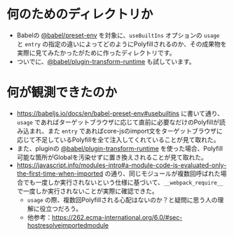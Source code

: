 # 何のためのディレクトリか

* Babelの [@babel/preset-env](https://babeljs.io/docs/en/babel-preset-env) を対象に、`useBuiltIns` オプションの `usage` と `entry` の指定の違いによってどのようにPolyfillされるのか、その成果物を実際に見てみたかったがために作ったディレクトリです。
* ついでに、[@babel/plugin-transform-runtime](https://babeljs.io/docs/en/babel-plugin-transform-runtime) も試しています。

# 何が観測できたのか

* https://babeljs.io/docs/en/babel-preset-env#usebuiltins に書いて通り、`usage` であればターゲットブラウザに応じて直前に必要なだけのPolyfillが読み込まれ、また `entry` であればcore-jsのimport文をターゲットブラウザに応じて不足しているPolyfillを全て注入してくれていることが見て取れた。
* また、pluginの [@babel/plugin-transform-runtime](https://babeljs.io/docs/en/babel-plugin-transform-runtime) を使った場合、Polyfill可能な箇所がGlobalを汚染せずに置き換えされることが見て取れた。
* https://javascript.info/modules-intro#a-module-code-is-evaluated-only-the-first-time-when-imported の通り、同じモジュールが複数回呼ばれた場合でも一度しか実行されないという仕様に基づいて、`__webpack_require__` で一度しか実行されないことが実際に確認できた。
  * `usage` の際、複数回Polyfillされる心配はないのか？と疑問に思う人の理解に役立つだろう。
  * 他参考：https://262.ecma-international.org/6.0/#sec-hostresolveimportedmodule
